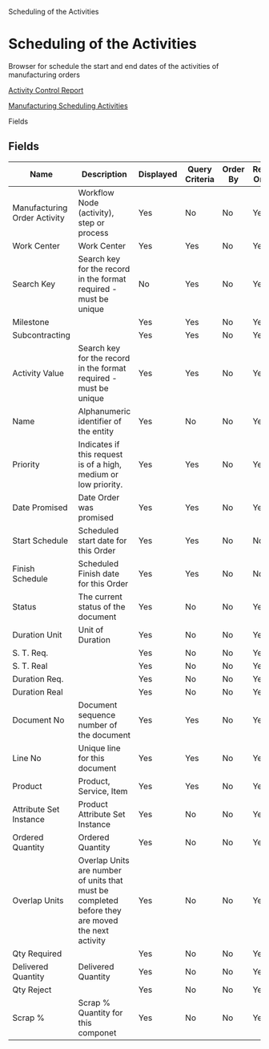 
Scheduling of the Activities
# Scheduling of the Activities


Browser for schedule the start and end dates of the activities of manufacturing orders

[Activity Control Report](../../functional-guide/window/window-activity-control-report.md)

[Manufacturing Scheduling Activities](../../functional-guide/process/process-pp_scheduling-activities.md)

Fields
## Fields




Name                         | Description                                                                                      | Displayed | Query Criteria | Order By | Read Only | Mandatory
---------------------------- | ------------------------------------------------------------------------------------------------ | --------- | -------------- | -------- | --------- | ---------
Manufacturing Order Activity | Workflow Node (activity), step or process                                                        | Yes       | No             | No       | Yes       | No       
Work Center                  | Work Center                                                                                      | Yes       | Yes            | No       | Yes       | No       
Search Key                   | Search key for the record in the format required - must be unique                                | No        | Yes            | No       | Yes       | No       
Milestone                    |                                                                                                  | Yes       | Yes            | No       | Yes       | No       
Subcontracting               |                                                                                                  | Yes       | Yes            | No       | Yes       | No       
Activity Value               | Search key for the record in the format required - must be unique                                | Yes       | Yes            | No       | Yes       | No       
Name                         | Alphanumeric identifier of the entity                                                            | Yes       | No             | No       | Yes       | No       
Priority                     | Indicates if this request is of a high, medium or low priority.                                  | Yes       | Yes            | No       | Yes       | No       
Date Promised                | Date Order was promised                                                                          | Yes       | Yes            | No       | Yes       | No       
Start Schedule               | Scheduled start date for this Order                                                              | Yes       | Yes            | No       | No        | No       
Finish Schedule              | Scheduled Finish date for this Order                                                             | Yes       | Yes            | No       | No        | No       
Status                       | The current status of the document                                                               | Yes       | No             | No       | Yes       | No       
Duration Unit                | Unit of Duration                                                                                 | Yes       | No             | No       | Yes       | No       
S. T. Req.                   |                                                                                                  | Yes       | No             | No       | Yes       | No       
S. T. Real                   |                                                                                                  | Yes       | No             | No       | Yes       | No       
Duration Req.                |                                                                                                  | Yes       | No             | No       | Yes       | No       
Duration Real                |                                                                                                  | Yes       | No             | No       | Yes       | No       
Document No                  | Document sequence number of the document                                                         | Yes       | Yes            | No       | Yes       | No       
Line No                      | Unique line for this document                                                                    | Yes       | Yes            | No       | Yes       | No       
Product                      | Product, Service, Item                                                                           | Yes       | Yes            | No       | Yes       | No       
Attribute Set Instance       | Product Attribute Set Instance                                                                   | Yes       | No             | No       | Yes       | No       
Ordered Quantity             | Ordered Quantity                                                                                 | Yes       | No             | No       | Yes       | No       
Overlap Units                | Overlap Units are number of units that must be completed before they are moved the next activity | Yes       | No             | No       | Yes       | No       
Qty Required                 |                                                                                                  | Yes       | No             | No       | Yes       | No       
Delivered Quantity           | Delivered Quantity                                                                               | Yes       | No             | No       | Yes       | No       
Qty Reject                   |                                                                                                  | Yes       | No             | No       | Yes       | No       
Scrap %                      | Scrap % Quantity for this componet                                                               | Yes       | No             | No       | Yes       | No       
